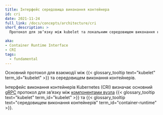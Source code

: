 ```yaml
---
title: Інтерфейс середовища виконання контейнера
id: cri
date: 2021-11-24
full_link: /docs/concepts/architecture/cri
short_description: >
  Протокол для звʼязку між kubelet та локальним середовищем виконання контейнера.

aka:
- Container Runtime Interface
- CRI
tags:
  - fundamental
---
```


Основний протокол для взаємодії між {{< glossary_tooltip text="kubelet" term_id="kubelet" >}} та середовищем виконання контейнерів.

<!--more-->

Інтерфейс виконання контейнерів Kubernetes (CRI) визначає основний [gRPC](https://grpc.io) протокол для звʼязку між
[компонентами вузла](/docs/concepts/architecture/#node-components) {{< glossary_tooltip text="kubelet" term_id="kubelet" >}} та {{< glossary_tooltip text="середовищем виконання контейнерів" term_id="container-runtime" >}}.
